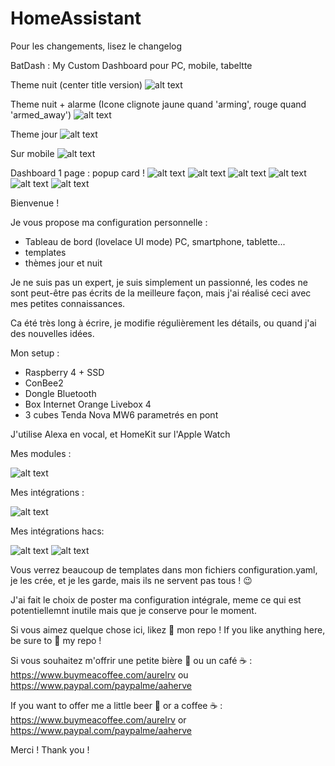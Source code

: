 # HomeAssistant

Pour les changements, lisez le changelog


BatDash : My Custom Dashboard pour PC, mobile, tabeltte

Theme nuit (center title version)
![alt text](https://github.com/herveaurel/HomeAssistant/blob/main/Captures/dashboard_dark.jpg)

Theme nuit + alarme
(Icone clignote jaune quand 'arming', rouge quand 'armed_away')
![alt text](https://github.com/herveaurel/HomeAssistant/blob/main/Captures/dashboard_alarme.jpg)

Theme jour
![alt text](https://github.com/herveaurel/HomeAssistant/blob/main/Captures/dashboard_light.jpg)

Sur mobile
![alt text](https://github.com/herveaurel/HomeAssistant/blob/main/Captures/dashboard_mobile.PNG)

Dashboard 1 page : popup card ! 
![alt text](https://github.com/herveaurel/HomeAssistant/blob/main/Captures/popup_1.jpg)
![alt text](https://github.com/herveaurel/HomeAssistant/blob/main/Captures/popup_2.jpg)
![alt text](https://github.com/herveaurel/HomeAssistant/blob/main/Captures/popup_3.jpg)
![alt text](https://github.com/herveaurel/HomeAssistant/blob/main/Captures/popup_4.jpg)
![alt text](https://github.com/herveaurel/HomeAssistant/blob/main/Captures/popup_5.jpg)
![alt text](https://github.com/herveaurel/HomeAssistant/blob/main/Captures/popup_6.jpg)


Bienvenue ! 

Je vous propose ma configuration personnelle :
- Tableau de bord (lovelace UI mode) PC, smartphone, tablette...
- templates
- thèmes jour et nuit

Je ne suis pas un expert, je suis simplement un passionné, les codes ne sont peut-être pas écrits de la meilleure façon, mais j'ai réalisé ceci avec mes petites connaissances.

Ca été très long à écrire, je modifie régulièrement les détails, ou quand j'ai des nouvelles idées. 

Mon setup :
- Raspberry 4 + SSD
- ConBee2
- Dongle Bluetooth 
- Box Internet Orange Livebox 4
- 3 cubes Tenda Nova MW6 parametrés en pont 

J'utilise Alexa en vocal, et HomeKit sur l'Apple Watch


Mes modules :

![alt text](https://github.com/herveaurel/HomeAssistant/blob/main/Captures/modules.jpg)

Mes intégrations :

![alt text](https://github.com/herveaurel/HomeAssistant/blob/main/Captures/integrations.jpg)

Mes intégrations  hacs:

![alt text](https://github.com/herveaurel/HomeAssistant/blob/main/Captures/integrations_hacs.jpg)
![alt text](https://github.com/herveaurel/HomeAssistant/blob/main/Captures/integrations_hacs2.jpg)

 Vous verrez beaucoup de templates dans mon fichiers configuration.yaml, je les crée, et je les garde, mais ils ne servent pas tous ! 😉

J'ai fait le choix de poster ma configuration intégrale, meme ce qui est potentiellemnt inutile mais que je conserve pour le moment. 

Si vous aimez quelque chose ici, likez 🌟 mon repo !
If you like anything here, be sure to 🌟 my repo !

Si vous souhaitez m'offrir une petite bière 🍺 ou un café ☕️ : https://www.buymeacoffee.com/aurelrv ou https://www.paypal.com/paypalme/aaherve

If you want to offer me a little beer 🍺 or a coffee ☕️ : https://www.buymeacoffee.com/aurelrv or https://www.paypal.com/paypalme/aaherve

Merci ! 
Thank you !